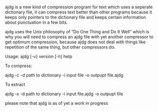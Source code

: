 ajdg is a new kind of compression program for text which uses a seperate dictionary file, it can compress text better than other programs because it keeps only pointers to the dictionary file and keeps certain information about punctuation in a few bits.

ajdg uses the Unix philosophy of “Do One Thing and Do It Well” which is why you will need to compress an ajdg file with yet another compressor to get optimum compression, because ajdg does not deal with things like repetition of the same thing, but other compressors do.

Usage: ajdg [-v} version [-h] help

To compress:

ajdg -c -d path to dictionary -i input file -o outpupt file.ajdg

To extract

ajdg -x -d path to dictionary -i input file.ajdg -o outpupt file

please note that ajdg is as of yet a work in progress